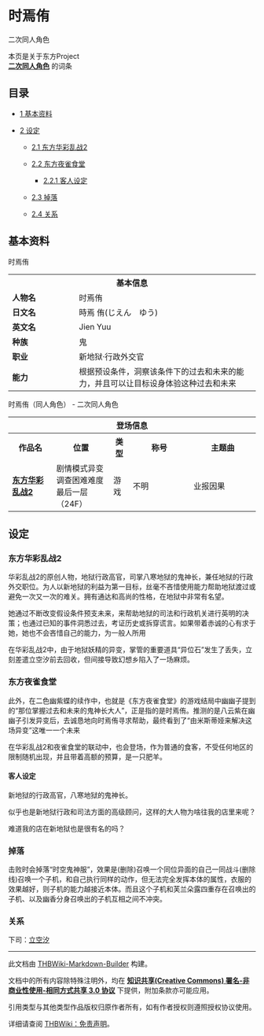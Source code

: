 # 时焉侑

<!-- source html: G:\repos\THBWiki-Markdown-Builder\THBWikiMarkdown\Temp\main\a\aa\ns0%3A%E6%97%B6%E7%84%89%E4%BE%91.html -->

二次同人角色

本页是关于东方Project  
 **[二次同人角色](./二次角色列表.md)** 的词条
## 目录

- [1 基本资料](#基本资料)
- [2 设定](#设定)

  - [2.1 东方华彩乱战2](#东方华彩乱战2)
  - [2.2 东方夜雀食堂](#东方夜雀食堂)

    - [2.2.1 客人设定](#客人设定)



  - [2.3 掉落](#掉落)
  - [2.4 关系](#关系)







## 基本资料
[](./文件-时焉侑.png.md)  [](./文件-时焉侑.png.md)时焉侑

<table>
<tbody><tr>
<th colspan="2">基本信息</th>
</tr>
<tr>
<td style="width:120px"><b>人物名</b></td><td style="min-width:300px">时焉侑</td>
</tr><tr><td><b>日文名</b></td><td>時焉 侑(じえん　ゆう)</td></tr><tr><td><b>英文名</b></td><td>Jien Yuu</td></tr><tr><td><b>种族</b></td><td>鬼</td></tr><tr><td><b>职业</b></td><td>新地狱·行政外交官</td></tr><tr><td><b>能力</b></td><td>根据预设条件，洞察该条件下的过去和未来的能力，并且可以让目标设身体验这种过去和未来</td></tr></tbody></table>

时焉侑（同人角色） - 二次同人角色

<table>
<tbody><tr>
<th colspan="5">登场信息</th>
</tr><tr><th><b>作品名</b></th><th><b>位置</b></th><th><b>类型</b></th><th><b>称号</b></th><th><b>主题曲</b></th></tr><tr><td rowspan="1" style="width:120px"><b><a href="./东方华彩乱战2.md" title="东方华彩乱战2">东方华彩乱战2</a></b></td><td style="width:130px">剧情模式异变调查困难难度最后一层（24F）</td><td class="bg-color-danger-30" style="width:30px;">游戏</td><td style="width:180px">不明</td><td style="width:200px">业报因果</td></tr></tbody></table>


## 设定
### 东方华彩乱战2
  
华彩乱战2的原创人物，地狱行政高官，司掌八寒地狱的鬼神长，兼任地狱的行政外交职位。为人以新地狱的利益为第一目标，丝毫不吝惜使用能力帮助地狱渡过或避免一次又一次的难关。拥有通达和高尚的性格，在地狱中非常有名望。
  
  
她通过不断改变假设条件预支未来，来帮助地狱的司法和行政机关进行英明的决策；也通过已知的事件洞悉过去，考证历史或拆穿谎言。如果带着赤诚的心有求于她，她也不会吝惜自己的能力，为一般人所用
  
  
在华彩乱战2中，由于地狱妖精的异变，掌管的重要道具“异位石”发生了丢失，立刻差遣立空汐前去回收，但间接导致幻想乡陷入了一场麻烦。
  

### 东方夜雀食堂
  
此外，在二色幽紫蝶的续作中，也就是《东方夜雀食堂》的游戏结局中幽幽子提到的“那位掌握过去和未来的鬼神长大人”，正是指的是时焉侑。推测的是八云紫在幽幽子引发异变后，去诚恳地向时焉侑寻求帮助，最终看到了“由米斯蒂娅来解决这场异变”这唯一一个未来
  
  
在华彩乱战2和夜雀食堂的联动中，也会登场，作为普通的食客，不受任何地区的限制随机出现，并且带着高额的预算，是一只肥羊。
  

#### 客人设定
  
新地狱的行政高官，八寒地狱的鬼神长。  

似乎也是新地狱行政和司法方面的高级顾问，这样的大人物为啥往我的店里来呢？  

难道我的店在新地狱也是很有名的吗？
  

### 掉落
  
击败时会掉落“时空鬼神服”，效果是(删除)召唤一个同位异面的自己一同战斗(删除线)召唤一个子机，和自己执行同样的动作，但无法完全发挥本体的属性，衣服的效果越好，则子机的能力越接近本体。而且这个子机和芙兰朵露四重存在召唤出的子机、以及幽香分身召唤出的子机互相之间不冲突。
  

### 关系
  
下司：[立空汐](./立空汐.md)
  





---

此文档由 [THBWiki-Markdown-Builder](https://github.com/Delsin-Yu/THBWiki-Markdown-Builder) 构建。

文档中的所有内容除特殊注明外，均在 [**知识共享(Creative Commons) 署名-非商业性使用-相同方式共享 3.0 协议**](https://creativecommons.org/licenses/by-sa/3.0/deed.zh-hans) 下提供，附加条款亦可能应用。

引用类型与其他类型作品版权归原作者所有，如有作者授权则遵照授权协议使用。

详细请查阅 [THBWiki：免责声明](https://thbwiki.cc/THBWiki:%E5%85%8D%E8%B4%A3%E5%A3%B0%E6%98%8E)。


